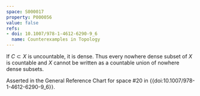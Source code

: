 ```yaml
---
space: S000017
property: P000056
value: false
refs:
- doi: 10.1007/978-1-4612-6290-9_6
  name: Counterexamples in Topology
---
```


If $C \subset X$ is uncountable, it is dense. Thus every nowhere dense subset of $X$ is countable and $X$ cannot be written as a countable union of nowhere dense subsets.

Asserted in the General Reference Chart for space #20 in
{{doi:10.1007/978-1-4612-6290-9_6}}.
